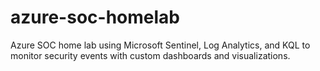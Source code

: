# azure-soc-homelab
Azure SOC home lab using Microsoft Sentinel, Log Analytics, and KQL to monitor security events with custom dashboards and visualizations.
